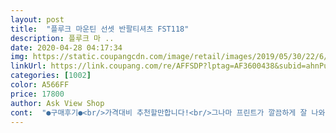 ```yaml
---
layout: post 
title:  "플루크 마운틴 선셋 반팔티셔츠 FST118" 
description: 플루크 마 ..
date: 2020-04-28 04:17:34 
img: https://static.coupangcdn.com/image/retail/images/2019/05/30/22/6/46545afd-c701-4e40-ac89-a991c33a96e2.jpg 
linkUrl: https://link.coupang.com/re/AFFSDP?lptag=AF3600438&subid=ahnPublicAsk&pageKey=1432319879&itemId=2473831628&vendorItemId=4855692117&traceid=V0-113-f7445837466c3929 
categories: [1002] 
color: A566FF 
price: 17800 
author: Ask View Shop 
cont:  "●구매후기●<br/>가격대비 추천할만합니다!<br/>그나마 프린트가 깔끔하게 잘 나와서 이거보고 교환은 안하고 한두철 잘 입을거같아요!!<br/>다만 박음질이 깔끔하지가 않네요.<br/> 그래서 별 하나 뺍니다.<br/><br/>뒷면 대형프린트부분이 좀 빳빳해서<br/>등이 좀 답답하고 더운 느낌이 있네요<br/>박음질 꼼꼼히 안보는 사람들은 살만하고 예민한 사람들은 다른제품 사는게 나을듯하네요.<br/><br/>사이즈는 오버핏으로 입고싶어서 xxl로 했는데 100입는 남편이 입으니 오버핏 낙낙하게 나와요.<br/><br/>사진으로 찍었는데 박음질이 왔다갔다 두번 지나가는 바람에 실이 꼬이고 튀어나와있어요.<br/> 깔끔한 박음질은 기대하지마세요... <br/><br/>원단 자체가 조금은 도톰한데<br/>원단은 빳빳하고 튼튼한데 여자가 L 루즈핏으로 입기엔 어께선이 넘 남자 어깡이 같아요ㅜ<br/>일단 원단은 너무 두껍지도 얇지도 않아서 비치지 않고 한여름까지 잘 입을수있는 두께라 좋아요.<br/><br/>처음엔 가격대비 좋은 품질인거 같았는데 여기저기 넥라인과 어깨선 박음질 보니 딱 이 가격만큼 보여요.<br/><br/>평소 저는 55인데 주로 오버핏 상의를 즐겨서 특히 레깅스랑 입기 좋게 엉덩이 밑까지 완전히 다 가려져서 좋네요!<br/>한두치수 높게사서 낙낙히 입으니 이뻐요~ 오버핏원하면 꼭 높게 사는걸 추천합니다!<br/>" 
---
```

